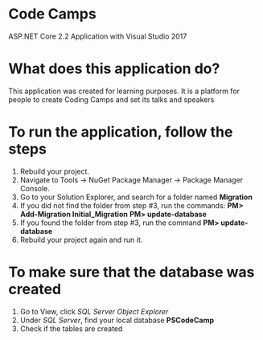 # Code Camps
ASP.NET Core 2.2 Application with Visual Studio 2017

# What does this application do?
This application was created for learning purposes. It is a platform for people to create Coding Camps and set its talks and speakers

# To run the application, follow the steps

1. Rebuild your project.
2. Navigate to Tools -> NuGet Package Manager -> Package Manager Console.
3. Go to your Solution Explorer, and search for a folder named **Migration**
4. If you did not find the folder from step #3, run the commands:
    **PM> Add-Migration Initial_Migration**
    **PM> update-database**
5. If you found the folder from step #3, run the command **PM> update-database**
6. Rebuild your project again and run it.

# To make sure that the database was created

1. Go to View, click *SQL Server Object Explorer*
2. Under *SQL Server*, find your local database **PSCodeCamp**
3. Check if the tables are created
